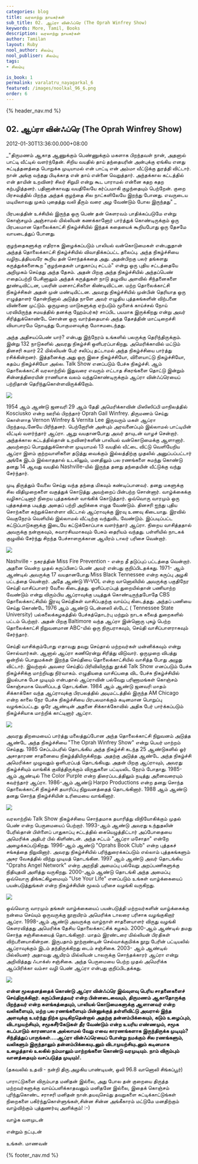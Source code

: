 ```yaml
---
categories: blog
title: வரலாற்று நாயகர்கள்
sub_title: 02. ஆப்ரா வின்ஃப்ரெ (The Oprah Winfrey Show)
keywords: More, Tamil, Books
description: வரலாற்று நாயகர்கள்
author: Tamilan
layout: Ruby
nool_author: சிலம்பு
nool_publiser: சிலம்பு
tags:
- சிலம்பு

is_book: 1
permalink: varalatru_nayagarkal_6
featured: /images/noolkal_96_6.png
order: 6
---
```

{% header_nav.md %}

## 02. ஆப்ரா வின்ஃப்ரெ (The Oprah Winfrey Show)

2012-01-30T13:36:00.000+08:00

_"திருமணம் ஆகாத ஆணுக்கும் பெண்ணுக்கும் மகளாக பிறந்தவள் நான், அதனால் பாட்டி வீட்டில் வளர்ந்தேன். சிறிய வயதில் தாய் தந்தையரின் அன்புக்கு ஏங்கிய எனது சுட்டித்தனத்தை பொறுக்க முடியாமல் என் பாட்டி என் அம்மா வீட்டுக்கு துரத்தி விட்டார். நான் அங்கு வந்தது பிடிக்காத என் தாய் என்னை வெறுத்தார். அந்தக்கால கட்டத்தில் என் தாயின் உறவினர் சிலர் சிறுமி என்று கூட பாராமல் என்னை கதற கதற கற்பழித்தனர். பதினான்காவது வயதிலேயே கர்ப்பமாகி குழந்தையும் பெற்றேன். குறை பிரசவத்தில் பிறந்த அந்தக் குழந்தை சில நாட்களிலேயே இறந்து போனது. எவருடைய மடியிலாவது முகம் புதைத்து வலி தீரும் வரை அழ வேண்டும் போல இருந்தது" _

பிரபலத்தின் உச்சியில் இருந்த ஒரு பெண் தன் கெளரவம் பாதிக்கப்படுமே என்று கொஞ்சமும் அஞ்சாமல் மில்லியன் கணக்கானோர் பார்த்துக் கொண்டிருக்கும் ஒரு பிரபலமான தொலைக்காட்சி நிகழ்ச்சியில் இந்தக் கதையைக் கூறியபோது ஒரு தேசமே வாயடைத்துப் போனது.

குழந்தைகளுக்கு எதிராக இழைக்கப்படும் பாலியல் வன்கொடுமைகள் என்பதுதான் அந்தத் தொலைக்காட்சி நிகழ்ச்சியில் விவாதிக்கப்பட்ட தலைப்பு. அந்த நிகழ்ச்சியை வழிநடத்தியவரே கூறிய தன் சொந்தக்கதை அது. அதன்பிறகு பலர் தங்களது கருத்துக்களைகூற "குழந்தைகள் பாதுகாப்பு சட்டம்" என்று ஒரு புதிய சட்டத்தையே அறிமுகம் செய்தது அந்த தேசம். அதன் பிறகு அந்த நிகழ்ச்சியில் அந்தப்பெண் எதைப்பற்றி பேசினாலும் அந்தக் கருத்துகள் நாடு தழுவிய அளவில் சிந்தனைகளை தூண்டிவிட்டன, பலரின் மனசாட்சிகளை கிண்டிவிட்டன. மற்ற தொலைக்காட்சி நிகழ்ச்சிகள் அதன் முன் மண்டியிட்டன. அவரது நிகழ்ச்சியில் முன்பின் தெரியாத ஒரு எழுத்தாளர் தோன்றினால் அடுத்த நாளே அவர் எழுதிய புத்தகங்களின் விற்பனை விண்ணை முட்டும். ஒருமுறை மாடுகளுக்கு ஏற்படும் மூளைக் காய்ச்சல் நோய் பரவியிருந்த சமயத்தில் தனக்கு ஹேம்பர்கர் சாப்பிட பயமாக இருக்கிறது என்று அவர் சிரித்துக்கொண்டே சொன்ன ஒரு வார்த்தையால் அந்த தேசத்தின் மாட்டிறைச்சி வியாபாரமே நொடித்து போகுமளவுக்கு மோசமடைந்தது.

அந்த அதிசயப்பெண் யார்? என்பது இந்நேரம் உங்களில் பலருக்கு தெரிந்திருக்கும். இன்று 132 நாடுகளில் அவரது நிகழ்ச்சி ஒளிபரப்பாகிறது. அமெரிக்காவில் மட்டும் தினசரி சுமார் 22 மில்லியன் பேர் சலிப்பு தட்டாமல் அந்த நிகழ்ச்சியை பார்த்து ரசிக்கின்றனர். இத்தனைக்கு அது ஒரு இசை நிகழ்ச்சியோ, விளையாட்டு நிகழ்ச்சியோ, கதம்ப நிகழ்ச்சியோ அல்ல. Talk Show எனப்படும் பேச்சு நிகழ்ச்சி. ஆம் தொலைக்காட்சி வரலாற்றில் இதுவரை எவரும் எட்டாத சிகரங்களை தொட்டு இன்றும் சின்னத்திரையின் ராணியாக வலம் வந்துகொண்டிருக்கும் ஆப்ரா வின்ஃப்ரெயைப் பற்றிதான் தெரிந்துகொள்ளவிருக்கிறோம்.

![](http://1.bp.blogspot.com/-ZXq2MELe11A/TyP2NCcnkPI/AAAAAAAABHU/q6PWBMFkmyY/s320/oprah-winfrey-network-450kc033011.jpg)

1954 ஆம் ஆண்டு ஜனவரி 29 ஆம் தேதி அமெரிக்காவின் மிஸிஸிப்பி மாநிலத்தில் Kosciusko என்ற ஊரில் பிறந்தார் Oprah Gail Winfrey. திருமணம் செய்து கொள்ளாத Vernon Winfrey & Vernita Lee இருவரும் மகள் ஆப்ரா பிறந்தவுடனேயே பிரிந்தனர். பெற்றோரின் அன்பும் அரவனைப்பும் இல்லாமல் பாட்டியின் வீட்டில் வளர்ந்தார் ஆப்ரா. ஆறு வயதானபோது அவர் தாயுடன் வாழச் சென்றார். அந்தக்கால கட்டத்தில்தான் உறவினர்களின் பாலியல் வன்கொடுமைக்கு ஆளானார். அவற்றைப் பொறுத்துக்கொள்ள முடியாமல் 13 வயதில் வீட்டை விட்டு வெளியேறிய ஆப்ரா இளம் குற்றவாளிகளை தடுத்து வைக்கும் இல்லத்திற்கு முதலில் அனுப்பப்பட்டார் அங்கே இடம் இல்லாததால் உடலிலும், மனதிலும் பல ரணங்களை சுமந்து கொண்டு தனது 14 ஆவது வயதில் Nashville-யில் இருந்த தனது தந்தையின் வீட்டுக்கு வந்து சேர்ந்தார்.

முடி திருத்தும் வேலை செய்து வந்த தந்தை மிகவும் கண்டிப்பானவர். தனது மகளுக்கு சில விதிமுறைகளை வகுத்துக் கொடுத்து அவற்றைப் பின்பற்ற சொன்னார். வாழ்க்கைக்கு வழிகாட்டினார் நிறைய புத்தகங்கள் வாங்கிக் கொடுத்தார். ஒவ்வொரு வாரமும் ஒரு புத்தகத்தை படித்து அதைப் பற்றி அறிக்கை எழுத வேண்டும். தினசரி ஐந்து புதிய சொற்களை கற்றுக்கொள்ளா விட்டால் ஆப்ராவுக்கு இரவு உணவு கிடையாது. இரவில் வெகுநேரம் வெளியில் இல்லாமல் வீட்டிற்கு வந்துவிட வேண்டும். இப்படிப்பட்ட கட்டுப்பாடுகளுக்கு இடையே கட்டுக்கோப்பாக வளர்ந்தார் ஆப்ரா. நிறைய வாசித்ததால் அவருக்கு நன்றாகவும், சுவாரசியமாகவும் பேசும் தைரியம் வந்தது. பள்ளியில் நாடகக் குழுவில் சேர்ந்து சிறந்த பேச்சாளருக்கான ஆயிரம் டாலர் பரிசை வென்றார்.

![](http://2.bp.blogspot.com/-Fz0wn34wBrQ/TyP2XEGoXyI/AAAAAAAABHc/OsHX9ekoz7k/s320/Oprah-Winfreys-School-Photo1.jpg)

Nashville - நகரத்தின் Miss Fire Prevention - என்ற தீ தடுப்புப் பட்டத்தை வென்றார். அதனை வென்ற முதல் கருப்பினப் பெண் அவர் என்பது குறிப்பிடதக்கது. 1971- ஆம் ஆண்டில் அவருக்கு 17 வயதானபோது Miss Black Tennessee என்ற கருப்பு அழகி பட்டத்தை வென்றார். அதே ஆண்டு W-VOL என்ற வானொலியில் அவருக்கு பகுதிநேர செய்தி வாசிப்பாளர் வேலை கிடைத்தது. ஒளிப்பரப்புத் துறையில்தான் பணியாற்ற வேண்டும் என்று விரும்பிய ஆப்ராவுக்கு படித்துக் கொண்டிருந்தபோதே CBS தொலைக்காட்சியில் இரவு செய்திகள் வாசிப்பதற்கு வாய்ப்பு கிடைத்தது. அந்தப் பணியை செய்து கொண்டே 1976 ஆம் ஆண்டு டென்னஸி ஸ்டேட் ( Tennessee State University) பல்கலைக்கழகத்தில் பேச்சுத்தொடர்பு மற்றும் நாடக கலைத் துறைகளில் பட்டம் பெற்றார். அதன் பிறகு Baltimore வந்த ஆப்ரா இன்னொரு புகழ் பெற்ற தொலைக்காட்சி நிறுவனமான ABC-யில் ஒரு நிருபராகவும், செய்தி வாசிப்பாளராகவும் சேர்ந்தார்.

செய்தி வாசிக்கும்போது எதாவது தவறு செய்தால் மற்றவர்கள் மன்னிக்கவும் என்று சொல்வார்கள். ஆனால் ஆப்ரா கணிரென்று சிரித்து விடுவார். ஒருமுறை விபத்து ஒன்றில் பொதுமக்கள் இறந்த செய்தியை தொலைக்காட்சியில் வாசித்த போது அழுது விட்டார். இவற்றால் அவரை செய்திப் பிரிவிலிருந்து தூக்கி Talk Show எனப்படும் பேச்சு நிகழ்ச்சிக்கு மாற்றியது நிர்வாகம். எழுதியதை வாசிப்பதை விட பேச்சு நிகழ்ச்சியில் இயல்பாக பேச முடியும் என்பதால் ஆப்ராவின் பல்வேறு பரிணாமங்கள் கொஞ்சம் கொஞ்சமாக வெளிப்படத் தொடங்கின. 1984 ஆம் ஆண்டு ஜனவரி மாதம் சிக்காக்கோ வந்த ஆப்ராவுக்கு பிரபலத்தில் அடிமட்டத்தில் இருந்த AM Chicago என்ற காலை நேர பேச்சு நிகழ்ச்சியை பிரபலமாக்கும் கடினமான பொறுப்பு வழங்கப்பட்டது. ஒரே ஆண்டின் அதனை சிக்காக்கோவில் அதிக பேர் பார்க்கப்படும் நிகழ்ச்சியாக மாற்றிக் காட்டினார் ஆப்ரா.

![](http://2.bp.blogspot.com/-nPqg8-IuKVA/TyP2kSc18zI/AAAAAAAABHk/Crh4GBjY0bo/s320/50913.opahanddaniparents.jpg)

அவரது திறமையைப் பார்த்து மலைத்துப்போன அந்த தொலைக்காட்சி நிறுவனம் அடுத்த ஆண்டே அந்த நிகழ்ச்சியை "The Oprah Winfrey Show" என்று பெயர் மாற்றம் செய்தது. 1985 செப்டம்பரில் தொடங்கிய அந்த நிகழ்ச்சி கடந்த 25 ஆண்டுகளில் ஓர் அசாதாரண சாதனையை நிகழ்த்தியிருக்கிறது. அதற்கு அடுத்த ஆண்டே அந்த நிகழ்ச்சி அமெரிக்கா முழுவதும் ஒளிபரப்பத் தொடங்கியது. அதன் பிறகு ஆப்ராவும், அவரது நிகழ்ச்சியும் வாங்கிக் குவித்திருக்கும் விருதுகளை பட்டியலிட நேரம் போதாது. 1985-ஆம் ஆண்டில் The Color Purple என்ற திரைப்படத்திலும் நடித்து அனைவரையும் கவர்ந்தார் ஆப்ரா. 1986-ஆம் ஆண்டு Harpo Productions என்ற தனது சொந்த தொலைக்காட்சி நிகழ்ச்சி தயாரிப்பு நிறுவனத்தைத் தொடங்கினார். 1988 ஆம் ஆண்டு தனது சொந்த நிகழ்ச்சியின் உரிமையை வாங்கினார்.

![](http://4.bp.blogspot.com/-srjCFY1iO68/TyP3XcqSq7I/AAAAAAAABH8/tz1vFjOn57g/s320/oprahindex.jpg)

வரலாற்றில் Talk Show நிகழ்ச்சியை சொந்தமாக தயாரித்து விநியோகிக்கும் முதல் பெண் என்ற பெருமையைப் பெற்றார். 1993-ஆம் ஆண்டு அவரது உந்துதலின் பேரில்தான் பிள்ளைப் பாதுகாப்பு சட்டத்தில் கையெழுத்திட்டார் அப்போதையை அமெரிக்க அதிபர் பில் கிளிண்டன். அந்த சட்டம் "ஆப்ரா மசோதா" என்றே அழைக்கப்படுகிறது. 1996-ஆம் ஆண்டு "Oprahs Book Club" என்ற புத்தகச் சங்கத்தை நிறுவினார். அவரது நிகழ்ச்சியில் பரிந்துரைக்கப்படும் எல்லாம் புத்தகங்களும் அசுர வேகத்தில் விற்று முடியத் தொடங்கின. 1997 ஆம் ஆண்டு அவர் தொடங்கிய "Oprahs Angel Network" என்ற அறநிதி அமைப்பு பல்வேறு அறப்பணிகளுக்கு நிதியுதவி அளித்து வருகிறது. 2000-ஆம் ஆண்டு தொடங்கி அந்த அமைப்பு ஒவ்வொரு திங்கட்கிழமையும் "Use Your Life" எனப்படும் உங்கள் வாழ்க்கையைப் பயன்படுத்துங்கள் என்ற நிகழ்ச்சியின் மூலம் பரிசை வழங்கி வருகிறது.

![](http://3.bp.blogspot.com/-WCgdIrEULbw/TyP21Cnw0jI/AAAAAAAABHs/ghN_h8hANZM/s320/osmond1_468x352.jpg)

ஒவ்வொரு வாரமும் தங்கள் வாழ்க்கையைப் பயன்படுத்தி மற்றவர்களின் வாழ்க்கைக்கு நன்மை செய்யும் ஒருவருக்கு நூறாயிரம் அமெரிக்க டாலரை பரிசாக வழங்குகிறார் ஆப்ரா. 1998-ஆம் ஆண்டு அவருக்கு வாழ்நாள் சாதனையாளர் விருது வழங்கி கெளரவித்தது அமெரிக்க தேசிய தொலைக்காட்சிக் கழகம். 2000-ஆம் ஆண்டில் தமது சொந்த சஞ்சிகையைத் தொடங்கினார். மாதம் இரண்டரை மில்லியன் பிரதிகள் விற்பனையாகின்றன. இருபதாம் நூற்றாண்டின் செல்வாக்குமிக்க நூறு பேரின் பட்டியலில் ஆப்ராவுக்கும் இடம் தந்திருக்கிறது டைம் சஞ்சிகை. 2003- ஆம் ஆண்டில் பில்லியனர் அதாவது ஆயிரம் மில்லியன் டாலருக்கு சொந்தக்காரர் ஆப்ரா என்று அறிவித்தது ஃபாக்ஸ் சஞ்சிகை. அந்த பெருமையை பெற்ற முதல் அமெரிக்க ஆப்பிரிக்கா வம்சா வழி பெண் ஆப்ரா என்பது குறிப்பிடதக்கது.

![](http://4.bp.blogspot.com/-7NLZYSlCuqM/TyP3MvRlMAI/AAAAAAAABH0/I8_0ZoQvKnE/s320/Oprah-Winfrey_Charity.jpg)

**என்ன மூலதனத்தைக் கொண்டு ஆப்ரா வின்ஃப்ரெ இவ்வுளவு பெரிய சாதனைகளைச் செய்திருக்கிறார். கருப்பினத்தவர் என்ற பின்னடைவையும், திருமணம் ஆகாதோருக்கு பிறந்தவர் என்ற களங்கத்தையும், பாலியல் கொடுமைகளுக்கு ஆளானவர் என்ற வலிகளையும், மற்ற பல ரணங்களையும் பின்னுக்குத் தள்ளிவிட்டு அவரால் இந்த அளவுக்கு உயர்ந்து நிற்க முடிகிறதென்றால் அதற்கு தன்னம்பிக்கையும், கடும் உழைப்பும், விடாமுயற்சியும், சமூகசீர்கேடுகள் தீர வேண்டும் என்ற உயரிய எண்ணமும், சமூக கடப்பாடும் காரணமாக அல்லாமல் வேறு எவை காரணங்களாக இருந்திருக்க முடியும்? சிந்தித்துப் பாருங்கள்....ஆப்ரா வின்ஃப்ரெயைப் போன்று நமக்கும் சில ரணங்களும், வலிகளும் இருந்தாலும் தன்னம்பிக்கையுடனும் விடாமுயற்சியுடனும் கடினமாக உழைத்தால் உலகில் நம்மாலும் மாற்றங்களை கொண்டு வரமுடியும். நாம் விரும்பும் வானத்தையும் வசப்படுத்த முடியும்!.**

(தகவலில் உதவி - நன்றி திரு.அழகிய பாண்டியன், ஒலி 96.8 வானொலி சிங்கப்பூர்)

பாராட்டுகளை விரும்பாத மனிதன் இல்லை, அது போல தன் குறையை திருத்த மற்றவர்களுக்கு வாய்ப்பளிக்காதவனும் மனிதனே இல்லை, இதைக் கொஞ்சம் புரிந்துகொண்ட சராசரி மனிதன் நான்.தயவுசெய்து தவறுகளை சுட்டிக்காட்டுங்கள் நிறைகளை பகிர்ந்துகொள்ளுங்கள்,சின்ன சின்ன அங்கீகாரம் மட்டுமே மனதிற்கும் வாழ்விற்கும் புத்துணர்வு அளிக்கும்! :-)

வாழ்க வளமுடன்

என்றும் நட்புடன்

உங்கள். மாணவன்

{% footer_nav.md %}
